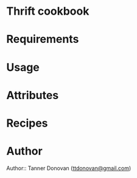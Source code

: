 # Thrift cookbook

# Requirements

# Usage

# Attributes

# Recipes

# Author

Author:: Tanner Donovan (<ttdonovan@gmail.com>)
